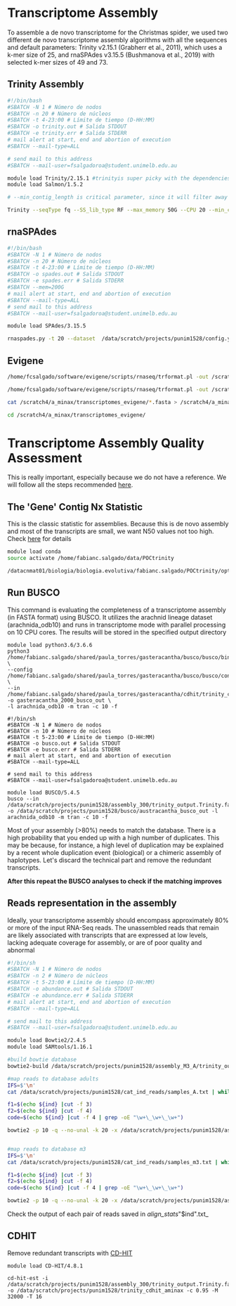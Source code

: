 # Transcriptome Assembly

To assemble a de novo transcriptome for the Christmas spider, we used two different de novo transcriptome assembly algorithms with all the sequences and default parameters: Trinity v2.15.1 (Grabherr et al., 2011), which uses a k-mer size of 25, and rnaSPAdes v3.15.5 (Bushmanova et al., 2019) with selected k-mer sizes of 49 and 73. 

## Trinity Assembly
```bash
#!/bin/bash
#SBATCH -N 1 # Número de nodos
#SBATCH -n 20 # Número de núcleos
#SBATCH -t 4-23:00 # Límite de tiempo (D-HH:MM)
#SBATCH -o trinity.out # Salida STDOUT
#SBATCH -e trinity.err # Salida STDERR
# mail alert at start, end and abortion of execution
#SBATCH --mail-type=ALL

# send mail to this address
#SBATCH --mail-user=fsalgadoroa@student.unimelb.edu.au

module load Trinity/2.15.1 #trinityis super picky with the dependencies. Keep that in mind
module load Salmon/1.5.2

# --min_contig_length is critical parameter, since it will filter away many reads. For Austracantha I left --min_contig_length 300

Trinity --seqType fq --SS_lib_type RF --max_memory 50G --CPU 20 --min_contig_length 300 --left /data/gpfs/projects/punim1528/a_minax/reads/filtered_reads/clean_ready_to_assemble/*.1.gz  --right /data/gpfs/projects/punim1528/a_minax/reads/filtered_reads/clean_ready_to_assemble/*.2.gz --output /data/scratch/projects/punim1528/trinity_output --full_cleanup
```

## rnaSPAdes
```bash
#!/bin/bash
#SBATCH -N 1 # Número de nodos
#SBATCH -n 20 # Número de núcleos
#SBATCH -t 4-23:00 # Límite de tiempo (D-HH:MM)       
#SBATCH -o spades.out # Salida STDOUT
#SBATCH -e spades.err # Salida STDERR
#SBATCH --mem=200G
# mail alert at start, end and abortion of execution  
#SBATCH --mail-type=ALL
# send mail to this address
#SBATCH --mail-user=fsalgadoroa@student.unimelb.edu.au

module load SPAdes/3.15.5

rnaspades.py -t 20 --dataset  /data/scratch/projects/punim1528/config.yaml -o /data/scratch/projects/punim1528/spades_aligment
```

## Evigene
```bash
/home/fcsalgado/software/evigene/scripts/rnaseq/trformat.pl -out /scratch4/a_minax/transcriptomes_evigene/trinity.transcripts.fasta -log -in /scratch4/a_minax/assembly_M1_M3_A/trinity_M1_M3_A.Trinity.fasta

/home/fcsalgado/software/evigene/scripts/rnaseq/trformat.pl -out /scratch4/a_minax/transcriptomes_evigene/spades.transcripts.fasta -log -in /scratch4/a_minax/spades/transcripts.fasta

cat /scratch4/a_minax/transcriptomes_evigene/*.fasta > /scratch4/a_minax/transcriptomes_evigene/transcript_joint.fa

cd /scratch4/a_minax/transcriptomes_evigene/
```


# Transcriptome Assembly Quality Assessment

This is really important, especially because we do not have a reference. We will follow all the steps recommended [here](https://github.com/trinityrnaseq/trinityrnaseq/wiki/Transcriptome-Assembly-Quality-Assessment). 

## The 'Gene' Contig Nx Statistic

This is the classic statistic for assemblies. Because this is de novo assembly and most of the transcripts are small, we want N50 values not too high. Check [here](https://github.com/trinityrnaseq/trinityrnaseq/wiki/Transcriptome-Contig-Nx-and-ExN50-stats) for details

```bash
module load conda
source activate /home/fabianc.salgado/data/POCtrinity

/datacnmat01/biologia/biologia.evolutiva/fabianc.salgado/POCtrinity/opt/trinity-2.9.1/util/TrinityStats.pl /home/fabianc.salgado/shared/paula_torres/gasteracantha/trinity/trinity_without_2000/Trinity_2000.fasta
```

## Run BUSCO

This command is evaluating the completeness of a transcriptome assembly (in FASTA format) using BUSCO. It utilizes the arachnid lineage dataset (arachnida_odb10) and runs in transcriptome mode with parallel processing on 10 CPU cores. The results will be stored in the specified output directory
```
module load python3.6/3.6.6
python3 /home/fabianc.salgado/shared/paula_torres/gasteracantha/busco/busco/bin/busco \
--config /home/fabianc.salgado/shared/paula_torres/gasteracantha/busco/busco/config/config.ini \
--in /home/fabianc.salgado/shared/paula_torres/gasteracantha/cdhit/trinity_cdhit_2000.fasta -o gasteracantha_2000_busco_out \
-l arachnida_odb10 -m tran -c 10 -f

#!/bin/sh
#SBATCH -N 1 # Número de nodos
#SBATCH -n 10 # Número de núcleos
#SBATCH -t 5-23:00 # Límite de tiempo (D-HH:MM)       
#SBATCH -o busco.out # Salida STDOUT
#SBATCH -e busco.err # Salida STDERR
# mail alert at start, end and abortion of execution  
#SBATCH --mail-type=ALL

# send mail to this address
#SBATCH --mail-user=fsalgadoroa@student.unimelb.edu.au

module load BUSCO/5.4.5
busco --in /data/scratch/projects/punim1528/assembly_300/trinity_output.Trinity.fasta -o /data/scratch/projects/punim1528/busco/austracantha_busco_out -l arachnida_odb10 -m tran -c 10 -f

```

Most of your assembly (>80%) needs to match the database. There is a high probability that you ended up with a high number of duplicates. This may be because, for instance, a high level of duplication may be explained by a recent whole duplication event (biological) or a chimeric assembly of haplotypes. Let's discard the technical part and remove the redundant transcripts.

**After this repeat the BUSCO analyses to check if the matching improves**

## Reads representation in the assembly

Ideally, your transcriptome assembly should encompass approximately 80% or more of the input RNA-Seq reads. The unassembled reads that remain are likely associated with transcripts that are expressed at low levels, lacking adequate coverage for assembly, or are of poor quality and abnormal

```bash
#!/bin/sh
#SBATCH -N 1 # Número de nodos
#SBATCH -n 2 # Número de núcleos
#SBATCH -t 5-23:00 # Límite de tiempo (D-HH:MM)
#SBATCH -o abundance.out # Salida STDOUT
#SBATCH -e abundance.err # Salida STDERR
# mail alert at start, end and abortion of execution
#SBATCH --mail-type=ALL

# send mail to this address
#SBATCH --mail-user=fsalgadoroa@student.unimelb.edu.au

module load Bowtie2/2.4.5
module load SAMtools/1.16.1

#build bowtie database
bowtie2-build /data/scratch/projects/punim1528/assembly_M3_A/trinity_output.Trinity.fasta /data/scratch/projects/punim1528/assembly_M3_A/trans_M3_A.fna

#map reads to database adults
IFS=$'\n'
cat /data/scratch/projects/punim1528/cat_ind_reads/samples_A.txt | while read ind; do

f1=$(echo ${ind} |cut -f 3)
f2=$(echo ${ind} |cut -f 4)
code=$(echo ${ind} |cut -f 4 | grep -oE "\w+\_\w+\_\w+")

bowtie2 -p 10 -q --no-unal -k 20 -x /data/scratch/projects/punim1528/assembly_M3_A/trans_M3_A.fna -1 /data/scratch/projects/punim1528/cat_ind_reads/"$f1" -2 /data/scratch/projects/punim1528/cat_ind_reads/"$f2" 2> /data/scratch/projects/punim1528/assembly_M3_A/align_stats_"$code".txt | samtools view -@10 -Sb -o bowtie2.bam; done


#map reads to database m3
IFS=$'\n'
cat /data/scratch/projects/punim1528/cat_ind_reads/samples_m3.txt | while read ind; do

f1=$(echo ${ind} |cut -f 3)
f2=$(echo ${ind} |cut -f 4)
code=$(echo ${ind} |cut -f 4 | grep -oE "\w+\_\w+\_\w+")

bowtie2 -p 10 -q --no-unal -k 20 -x /data/scratch/projects/punim1528/assembly_M3_A/trans_M3_A.fna -1 /data/scratch/projects/punim1528/cat_ind_reads/"$f1" -2 /data/scratch/projects/punim1528/cat_ind_reads/"$f2" 2> /data/scratch/projects/punim1528/assembly_M3_A/align_stats_"$code".txt | samtools view -@10 -Sb -o bowtie2.bam; done
```

Check the output of each pair of reads saved in _align_stats_"$ind".txt_

## CDHIT

Remove redundant transcripts with [CD-HIT](https://sites.google.com/view/cd-hit)

```
module load CD-HIT/4.8.1

cd-hit-est -i /data/scratch/projects/punim1528/assembly_300/trinity_output.Trinity.fasta -o /data/scratch/projects/punim1528/trinity_cdhit_aminax -c 0.95 -M 32000 -T 16
```


